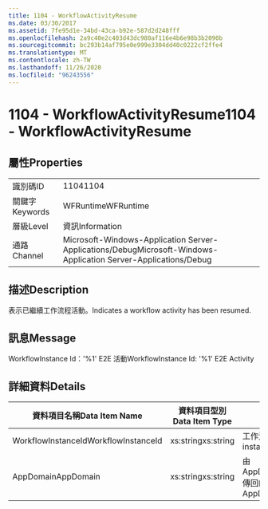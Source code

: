 ```yaml
---
title: 1104 - WorkflowActivityResume
ms.date: 03/30/2017
ms.assetid: 7fe95d1e-34bd-43ca-b92e-587d2d248fff
ms.openlocfilehash: 2a9c40e2c403d43dc980af116e4b6e98b3b2090b
ms.sourcegitcommit: bc293b14af795e0e999e3304dd40c0222cf2ffe4
ms.translationtype: MT
ms.contentlocale: zh-TW
ms.lasthandoff: 11/26/2020
ms.locfileid: "96243556"
---
```

# <a name="1104---workflowactivityresume"></a><span data-ttu-id="f5b68-102">1104 - WorkflowActivityResume</span><span class="sxs-lookup"><span data-stu-id="f5b68-102">1104 - WorkflowActivityResume</span></span>

## <a name="properties"></a><span data-ttu-id="f5b68-103">屬性</span><span class="sxs-lookup"><span data-stu-id="f5b68-103">Properties</span></span>  
  
|||  
|-|-|  
|<span data-ttu-id="f5b68-104">識別碼</span><span class="sxs-lookup"><span data-stu-id="f5b68-104">ID</span></span>|<span data-ttu-id="f5b68-105">1104</span><span class="sxs-lookup"><span data-stu-id="f5b68-105">1104</span></span>|  
|<span data-ttu-id="f5b68-106">關鍵字</span><span class="sxs-lookup"><span data-stu-id="f5b68-106">Keywords</span></span>|<span data-ttu-id="f5b68-107">WFRuntime</span><span class="sxs-lookup"><span data-stu-id="f5b68-107">WFRuntime</span></span>|  
|<span data-ttu-id="f5b68-108">層級</span><span class="sxs-lookup"><span data-stu-id="f5b68-108">Level</span></span>|<span data-ttu-id="f5b68-109">資訊</span><span class="sxs-lookup"><span data-stu-id="f5b68-109">Information</span></span>|  
|<span data-ttu-id="f5b68-110">通路</span><span class="sxs-lookup"><span data-stu-id="f5b68-110">Channel</span></span>|<span data-ttu-id="f5b68-111">Microsoft-Windows-Application Server-Applications/Debug</span><span class="sxs-lookup"><span data-stu-id="f5b68-111">Microsoft-Windows-Application Server-Applications/Debug</span></span>|  
  
## <a name="description"></a><span data-ttu-id="f5b68-112">描述</span><span class="sxs-lookup"><span data-stu-id="f5b68-112">Description</span></span>  

 <span data-ttu-id="f5b68-113">表示已繼續工作流程活動。</span><span class="sxs-lookup"><span data-stu-id="f5b68-113">Indicates a workflow activity has been resumed.</span></span>  
  
## <a name="message"></a><span data-ttu-id="f5b68-114">訊息</span><span class="sxs-lookup"><span data-stu-id="f5b68-114">Message</span></span>  

 <span data-ttu-id="f5b68-115">WorkflowInstance Id：'%1' E2E 活動</span><span class="sxs-lookup"><span data-stu-id="f5b68-115">WorkflowInstance Id: '%1' E2E Activity</span></span>  
  
## <a name="details"></a><span data-ttu-id="f5b68-116">詳細資料</span><span class="sxs-lookup"><span data-stu-id="f5b68-116">Details</span></span>  
  
|<span data-ttu-id="f5b68-117">資料項目名稱</span><span class="sxs-lookup"><span data-stu-id="f5b68-117">Data Item Name</span></span>|<span data-ttu-id="f5b68-118">資料項目型別</span><span class="sxs-lookup"><span data-stu-id="f5b68-118">Data Item Type</span></span>|<span data-ttu-id="f5b68-119">描述</span><span class="sxs-lookup"><span data-stu-id="f5b68-119">Description</span></span>|  
|--------------------|--------------------|-----------------|  
|<span data-ttu-id="f5b68-120">WorkflowInstanceId</span><span class="sxs-lookup"><span data-stu-id="f5b68-120">WorkflowInstanceId</span></span>|<span data-ttu-id="f5b68-121">xs:string</span><span class="sxs-lookup"><span data-stu-id="f5b68-121">xs:string</span></span>|<span data-ttu-id="f5b68-122">工作流程執行個體 ID。</span><span class="sxs-lookup"><span data-stu-id="f5b68-122">The workflow instance id.</span></span>|  
|<span data-ttu-id="f5b68-123">AppDomain</span><span class="sxs-lookup"><span data-stu-id="f5b68-123">AppDomain</span></span>|<span data-ttu-id="f5b68-124">xs:string</span><span class="sxs-lookup"><span data-stu-id="f5b68-124">xs:string</span></span>|<span data-ttu-id="f5b68-125">由 AppDomain.CurrentDomain.FriendlyName 傳回的字串。</span><span class="sxs-lookup"><span data-stu-id="f5b68-125">The string returned by AppDomain.CurrentDomain.FriendlyName.</span></span>|
